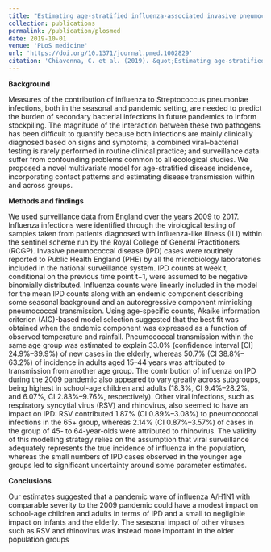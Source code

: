 ```yaml
---
title: "Estimating age-stratified influenza-associated invasive pneumococcal disease in England: A time-series model based on population surveillance data"
collection: publications
permalink: /publication/plosmed
date: 2019-10-01
venue: 'PLoS medicine'
url: 'https://doi.org/10.1371/journal.pmed.1002829'
citation: 'Chiavenna, C. et al. (2019). &quot;Estimating age-stratified influenza-associated invasive pneumococcal disease in England: A time-series model based on population surveillance data.&quot; <i>PLoS Medicine</i> 16(6): e1002829'
---
```


**Background**

Measures of the contribution of influenza to Streptococcus pneumoniae infections, both in the seasonal and pandemic setting, are needed to predict the burden of secondary bacterial infections in future pandemics to inform stockpiling. The magnitude of the interaction between these two pathogens has been difficult to quantify because both infections are mainly clinically diagnosed based on signs and symptoms; a combined viral–bacterial testing is rarely performed in routine clinical practice; and surveillance data suffer from confounding problems common to all ecological studies. We proposed a novel multivariate model for age-stratified disease incidence, incorporating contact patterns and estimating disease transmission within and across groups.

**Methods and findings**

We used surveillance data from England over the years 2009 to 2017. Influenza infections were identified through the virological testing of samples taken from patients diagnosed with influenza-like illness (ILI) within the sentinel scheme run by the Royal College of General Practitioners (RCGP). Invasive pneumococcal disease (IPD) cases were routinely reported to Public Health England (PHE) by all the microbiology laboratories included in the national surveillance system. IPD counts at week t, conditional on the previous time point t−1, were assumed to be negative binomially distributed. Influenza counts were linearly included in the model for the mean IPD counts along with an endemic component describing some seasonal background and an autoregressive component mimicking pneumococcal transmission. Using age-specific counts, Akaike information criterion (AIC)-based model selection suggested that the best fit was obtained when the endemic component was expressed as a function of observed temperature and rainfall. Pneumococcal transmission within the same age group was estimated to explain 33.0% (confidence interval [CI] 24.9%–39.9%) of new cases in the elderly, whereas 50.7% (CI 38.8%–63.2%) of incidence in adults aged 15–44 years was attributed to transmission from another age group. The contribution of influenza on IPD during the 2009 pandemic also appeared to vary greatly across subgroups, being highest in school-age children and adults (18.3%, CI 9.4%–28.2%, and 6.07%, CI 2.83%–9.76%, respectively). Other viral infections, such as respiratory syncytial virus (RSV) and rhinovirus, also seemed to have an impact on IPD: RSV contributed 1.87% (CI 0.89%–3.08%) to pneumococcal infections in the 65+ group, whereas 2.14% (CI 0.87%–3.57%) of cases in the group of 45- to 64-year-olds were attributed to rhinovirus. The validity of this modelling strategy relies on the assumption that viral surveillance adequately represents the true incidence of influenza in the population, whereas the small numbers of IPD cases observed in the younger age groups led to significant uncertainty around some parameter estimates.

**Conclusions**

Our estimates suggested that a pandemic wave of influenza A/H1N1 with comparable severity to the 2009 pandemic could have a modest impact on school-age children and adults in terms of IPD and a small to negligible impact on infants and the elderly. The seasonal impact of other viruses such as RSV and rhinovirus was instead more important in the older population groups
